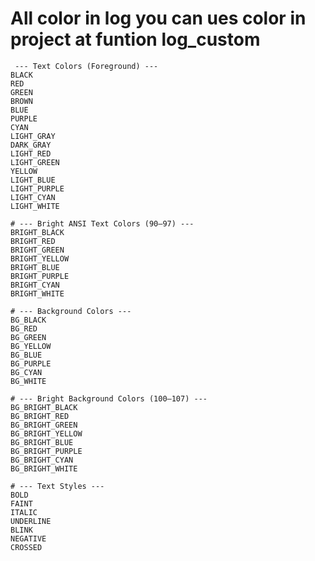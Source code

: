 # All color in log you can ues color in project at funtion log_custom

     --- Text Colors (Foreground) ---
    BLACK        
    RED          
    GREEN        
    BROWN        
    BLUE         
    PURPLE       
    CYAN         
    LIGHT_GRAY   
    DARK_GRAY    
    LIGHT_RED    
    LIGHT_GREEN  
    YELLOW       
    LIGHT_BLUE   
    LIGHT_PURPLE 
    LIGHT_CYAN   
    LIGHT_WHITE  

    # --- Bright ANSI Text Colors (90–97) ---
    BRIGHT_BLACK  
    BRIGHT_RED    
    BRIGHT_GREEN  
    BRIGHT_YELLOW 
    BRIGHT_BLUE   
    BRIGHT_PURPLE 
    BRIGHT_CYAN   
    BRIGHT_WHITE  

    # --- Background Colors ---
    BG_BLACK    
    BG_RED      
    BG_GREEN    
    BG_YELLOW   
    BG_BLUE     
    BG_PURPLE   
    BG_CYAN     
    BG_WHITE    

    # --- Bright Background Colors (100–107) ---
    BG_BRIGHT_BLACK  
    BG_BRIGHT_RED    
    BG_BRIGHT_GREEN  
    BG_BRIGHT_YELLOW 
    BG_BRIGHT_BLUE   
    BG_BRIGHT_PURPLE 
    BG_BRIGHT_CYAN   
    BG_BRIGHT_WHITE  

    # --- Text Styles ---
    BOLD      
    FAINT     
    ITALIC    
    UNDERLINE 
    BLINK     
    NEGATIVE    
    CROSSED   
